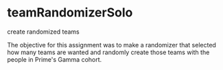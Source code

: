 # teamRandomizerSolo
create randomized teams 


The objective for this assignment was to make a randomizer that selected how many teams are wanted and randomly create those teams with the people in Prime's Gamma cohort.
